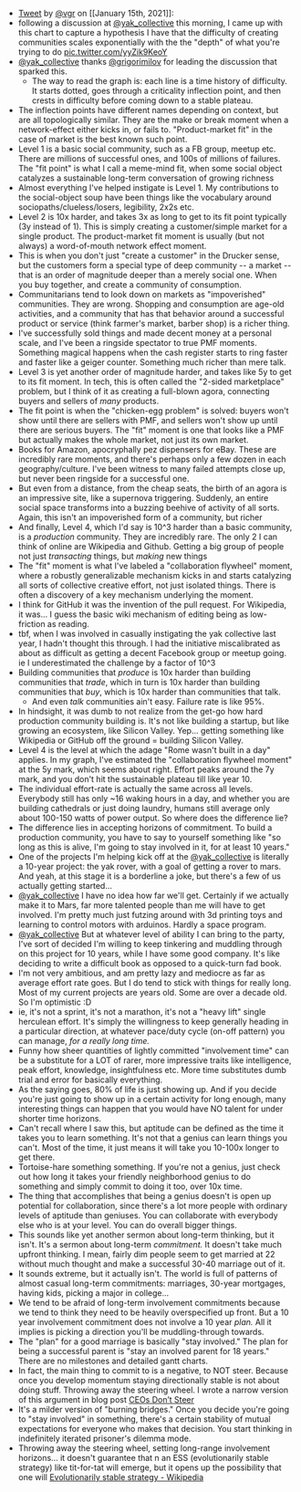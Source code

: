 - [Tweet](https://twitter.com/i/status/1350155122047741953) by [@vgr](https://twitter.com/vgr) on [[January 15th, 2021]]:
- following a discussion at [@yak_collective](https://twitter.com/yak_collective) this morning, I came up with this chart to capture a hypothesis I have that the difficulty of creating communities scales exponentially with the the "depth" of what you're trying to do [pic.twitter.com/yyZik9KeoY](https://twitter.com/vgr/status/1350155122047741953/photo/1)
- [@yak_collective](https://twitter.com/yak_collective) thanks [@grigorimilov](https://twitter.com/grigorimilov) for leading the discussion that sparked this.
    - The way to read the graph is: each line is a time history of difficulty. It starts dotted, goes through a criticality inflection point, and then crests in difficulty before coming down to a stable plateau.
- The inflection points have different names depending on context, but are all topologically similar. They are the make or break moment when a network-effect either kicks in, or fails to. "Product-market fit" in the case of market is the best known such point.
- Level 1 is a basic social community, such as a FB group, meetup etc. There are millions of successful ones, and 100s of millions of failures. The "fit point" is what I call a meme-mind fit, when some social object catalyzes a sustainable long-term conversation of growing richness
- Almost everything I've helped instigate is Level 1. My contributions to the social-object soup have been things like the vocabulary around sociopaths/clueless/losers, legibility, 2x2s etc.
- Level 2 is 10x harder, and takes 3x as long to get to its fit point typically (3y instead of 1). This is simply creating a customer/simple market for a single product. The product-market fit moment is usually (but not always) a word-of-mouth network effect moment.
- This is when you don't just "create a customer" in the Drucker sense, but the customers form a special type of deep community -- a market -- that is an order of magnitude deeper than a merely social one. When you buy together, and create a community of consumption.
- Communitarians tend to look down on markets as "impoverished" communities. They are wrong. Shopping and consumption are age-old activities, and a community that has that behavior around a successful product or service (think farmer's market, barber shop) is a richer thing.
- I've successfully sold things and made decent money at a personal scale, and I've been a ringside spectator to true PMF moments. Something magical happens when the cash register starts to ring faster and faster like a geiger counter. Something much richer than mere talk.
- Level 3 is yet another order of magnitude harder, and takes like 5y to get to its fit moment. In tech, this is often called the "2-sided marketplace" problem, but I think of it as creating a full-blown agora, connecting buyers and sellers of *many* products.
- The fit point is when the "chicken-egg problem" is solved: buyers won't show until there are sellers with PMF, and sellers won't show up until there are serious buyers. The "fit" moment is one that looks like a PMF but actually makes the whole market, not just its own market.
- Books for Amazon, apocryphally pez dispensers for eBay. These are incredibly rare moments, and there's perhaps only a few dozen in each geography/culture. I've been witness to many failed attempts close up, but never been ringside for a successful one.
- But even from a distance, from the cheap seats, the birth of an agora is an impressive site, like a supernova triggering. Suddenly, an entire social space transforms into a buzzing beehive of activity of all sorts. Again, this isn't an impoverished form of a community, but richer
- And finally, Level 4, which I'd say is 10^3 harder than a basic community, is a *production* community. They are incredibly rare. The only 2 I can think of online are Wikipedia and Github. Getting a big group of people not just *transacting* things, but *making* new things
- The "fit" moment is what I've labeled a "collaboration flywheel" moment, where a robustly generalizable mechanism kicks in and starts catalyzing all sorts of collective creative effort, not just isolated things. There is often a discovery of a key mechanism underlying the moment.
- I think for GitHub it was the invention of the pull request. For Wikipedia, it was... I guess the basic wiki mechanism of editing being as low-friction as reading.
- tbf, when I was involved in casually instigating the yak collective last year, I hadn't thought this through. I had the initiative miscalibrated as about as difficult as getting a decent Facebook group or meetup going. ie I underestimated the challenge by a factor of 10^3
- Building communities that *produce* is 10x harder than building communities that *trade*, which in turn is 10x harder than building communities that *buy*, which is 10x harder than communities that talk.
    - And even *talk* communities ain't easy. Failure rate is like 95%.
- In hindsight, it was dumb to not realize from the get-go how hard production community building is. It's not like building a startup, but like growing an ecosystem, like Silicon Valley. Yep... getting something like Wikipedia or GitHub off the ground = building Silicon Valley.
- Level 4 is the level at which the adage "Rome wasn't built in a day" applies. In my graph, I've estimated the "collaboration flywheel moment" at the 5y mark, which seems about right. Effort peaks around the 7y mark, and you don't hit the sustainable plateau till like year 10.
- The individual effort-rate is actually the same across all levels. Everybody still has only ~16 waking hours in a day, and whether you are building cathedrals or just doing laundry, humans still average only about 100-150 watts of power output. So where does the difference lie?
- The difference lies in accepting horizons of commitment. To build a production community, you have to say to yourself something like "so long as this is alive, I'm going to stay involved in it, for at least 10 years."
- One of the projects I'm helping kick off at the [@yak_collective](https://twitter.com/yak_collective) is literally a 10-year project: the yak rover, with a goal of getting a rover to mars. And yeah, at this stage it is a borderline a joke, but there's a few of us actually getting started...
- [@yak_collective](https://twitter.com/yak_collective) I have no idea how far we'll get. Certainly if we actually make it to Mars, far more talented people than me will have to get involved. I'm pretty much just futzing around with 3d printing toys and learning to control motors with arduinos. Hardly a space program.
- [@yak_collective](https://twitter.com/yak_collective) But at whatever level of ability I can bring to the party, I've sort of decided I'm willing to keep tinkering and muddling through on this project for 10 years, while I have some good company. It's like deciding to write a difficult book as opposed to a quick-turn fad book.
- I'm not very ambitious, and am pretty lazy and mediocre as far as average effort rate goes. But I do tend to stick with things for really long. Most of my current projects are years old. Some are over a decade old. So I'm optimistic :D
- ie, it's not a sprint, it's not a marathon, it's not a "heavy lift" single herculean effort. It's simply the willingness to keep generally heading in a particular direction, at whatever pace/duty cycle (on-off pattern) you can manage, *for a really long time.*
- Funny how sheer quantities of lightly committed "involvement time" can be a substitute for a LOT of rarer, more impressive traits like intelligence, peak effort, knowledge, insightfulness etc. More time substitutes dumb trial and error for  basically everything.
- As the saying goes, 80% of life is just showing up. And if you decide you're just going to show up in a certain activity for long enough, many interesting things can happen that you would have NO talent for under shorter time horizons.
- Can't recall where I saw this, but aptitude can be defined as the time it takes you to learn something. It's not that a genius can learn things you can't. Most of the time, it just means it will take you 10-100x longer to get there.
- Tortoise-hare something something. If you're not a genius, just check out how long it takes your friendly neighborhood genius to do something and simply commit to doing it too, over 10x time.
- The thing that accomplishes that being a genius doesn't is open up potential for collaboration, since there's a lot more people with ordinary levels of aptitude than geniuses. You can collaborate with everybody else who is at your level. You can do overall bigger things.
- This sounds like yet another sermon about long-term thinking, but it isn't. It's a sermon about long-term *commitment.* It doesn't take much upfront thinking. I mean, fairly dim people seem to get married at 22 without much thought and make a successful 30-40 marriage out of it.
- It sounds extreme, but it actually isn't. The world is full of patterns of almost casual long-term commitments: marriages, 30-year mortgages, having kids, picking a major in college...
- We tend to be afraid of long-term involvement commitments because we tend to think they need to be heavily overspecified up front. But a 10 year involvement commitment does not involve a 10 year *plan.* All it implies is picking a direction you'll be muddling-through towards.
- The "plan" for a good marriage is basically "stay involved." The plan for being a successful parent is "stay an involved parent for 18 years." There are no milestones and detailed gantt charts.
- In fact, the main thing to commit to is a negative, to NOT steer. Because once you develop momentum staying directionally stable is not about doing stuff. Throwing away the steering wheel. I wrote a narrow version of this argument in blog post [CEOs Don’t Steer](https://www.ribbonfarm.com/2017/11/09/ceos-dont-steer/)
- It's a milder version of "burning bridges." Once you decide you're going to "stay involved" in something, there's a certain stability of mutual expectations for everyone who makes that decision. You start thinking in indefinitely iterated prisoner's dilemma mode.
- Throwing away the steering wheel, setting long-range involvement horizons... it doesn't guarantee that n an ESS (evolutionarily stable strategy) like tit-for-tat will emerge, but it opens up the possibility that one will [Evolutionarily stable strategy - Wikipedia](https://en.wikipedia.org/wiki/Evolutionarily_stable_strategy)
